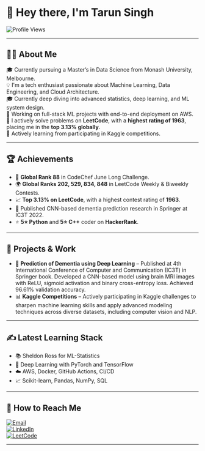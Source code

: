 # 👋 Hey there, I'm Tarun Singh

![Profile Views](https://komarev.com/ghpvc/?username=tarunsingh123&color=blueviolet)

---

## 👨‍💻 About Me

🎓 Currently pursuing a Master’s in Data Science from Monash University, Melbourne.  
💡 I'm a tech enthusiast passionate about Machine Learning, Data Engineering, and Cloud Architecture.  
🎓 Currently deep diving into advanced statistics, deep learning, and ML system design.  
🔭 Working on full-stack ML projects with end-to-end deployment on AWS.  
💪 I actively solve problems on **LeetCode**, with a **highest rating of 1963**, placing me in the **top 3.13% globally**.  
🌱 Actively learning from participating in Kaggle competitions.  


---

## 🏆 Achievements

- 🥇 **Global Rank 88** in CodeChef June Long Challenge.  
- 🌍 **Global Ranks 202, 529, 834, 848** in LeetCode Weekly & Biweekly Contests.  
- 📈 **Top 3.13% on LeetCode**, with a highest contest rating of **1963**.  
- 🧠 Published CNN-based dementia prediction research in Springer at IC3T 2022.  
- ⭐ **5⭐ Python** and **5⭐ C++** coder on **HackerRank**.

---

## 📁 Projects & Work

- 🚀 **Prediction of Dementia using Deep Learning** – Published at 4th International Conference of Computer and Communication (IC3T) in Springer book. Developed a CNN-based model using brain MRI images with ReLU, sigmoid activation and binary cross-entropy loss. Achieved  96.61% validation accuracy.  
- 📊 **Kaggle Competitions** – Actively participating in Kaggle challenges to sharpen machine learning skills and apply advanced modeling techniques across diverse datasets, including computer vision and NLP.  


---

## ✍️ Latest Learning Stack

- 📚 Sheldon Ross for ML-Statistics  
- 🧠 Deep Learning with PyTorch and TensorFlow  
- ☁️ AWS, Docker, GitHub Actions, CI/CD  
- 📈 Scikit-learn, Pandas, NumPy, SQL

---

## 💬 How to Reach Me

[![Email](https://img.shields.io/badge/-Email-D14836?style=for-the-badge&logo=gmail&logoColor=white)](mailto:tarunsinghcomedk@gmail.com)  
[![LinkedIn](https://img.shields.io/badge/-LinkedIn-0A66C2?style=for-the-badge&logo=linkedin&logoColor=white)](https://www.linkedin.com/in/tarunsingh931)  
[![LeetCode](https://img.shields.io/badge/-LeetCode-FFA116?style=for-the-badge&logo=leetcode&logoColor=black)](https://leetcode.com/u/tarunsingh931/)

---


